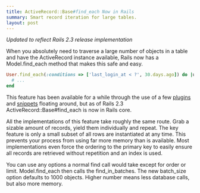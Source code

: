 ```yaml
---
title: ActiveRecord::Base#find_each Now in Rails
summary: Smart record iteration for large tables.
layout: post
---
```

*Updated to reflect Rails 2.3 release implementation*

When you absolutely need to traverse a large number of objects in a table and have the ActiveRecord instance available, Rails now has a Model.find_each method that makes this safe and easy.

```ruby
User.find_each(:conditions => ['last_login_at < ?', 30.days.ago]) do |user|
  # ...
end
```

This feature has been available for a while through the use of a few <a href="http://github.com/guillermo/active_record_each">plugins</a> and <a href="http://weblog.jamisbuck.org/2007/4/6/faking-cursors-in-activerecord">snippets</a> floating around, but as of Rails 2.3 ActiveRecord::Base#find_each is now in Rails core.

All the implementations of this feature take roughly the same route. Grab a sizable amount of records, yield them individually and repeat. The key feature is only a small subset of all rows are instantiated at any time. This prevents your process from using far more memory than is available. Most implementations even force the ordering to the primary key to easily ensure all records are retrieved without repetition and an index is used.

You can use any options a normal find call would take except for order or limit. Model.find_each then calls the find_in_batches. The new batch_size option defaults to 1000 objects. Higher number means less database calls, but also more memory.
